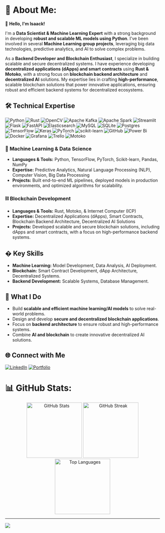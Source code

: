 # 💫 About Me:
👋 **Hello, I'm Isaack!**  

I'm a **Data Scientist & Machine Learning Expert** with a strong background in developing **robust and scalable ML models using Python**. I've been involved in several **Machine Learning group projects**, leveraging big data technologies, predictive analytics, and AI to solve complex problems.  

As a **Backend Developer and Blockchain Enthusiast**, I specialize in building scalable and secure decentralized systems. I have experience developing **decentralized applications (dApps) and smart contracts** using **Rust & Motoko**, with a strong focus on **blockchain backend architecture** and **decentralized AI** solutions. My expertise lies in crafting **high-performance**, scalable blockchain solutions that power innovative applications, ensuring robust and efficient backend systems for decentralized ecosystems.

## 🛠️ **Technical Expertise**
![Python](https://img.shields.io/badge/python-3670A0?style=plastic&logo=python&logoColor=ffdd54) ![Rust](https://img.shields.io/badge/rust-%23000000.svg?style=plastic&logo=rust&logoColor=white) ![OpenCV](https://img.shields.io/badge/opencv-%23white.svg?style=plastic&logo=opencv&logoColor=white) ![Apache Kafka](https://img.shields.io/badge/Apache%20Kafka-000?style=plastic&logo=apachekafka) ![Apache Spark](https://img.shields.io/badge/Apache%20Spark-FDEE21?style=plastic&logo=apachespark&logoColor=black) ![Streamlit](https://img.shields.io/badge/Streamlit-%23FE4B4B.svg?style=plastic&logo=streamlit&logoColor=white) ![Flask](https://img.shields.io/badge/flask-%23000.svg?style=plastic&logo=flask&logoColor=white) ![FastAPI](https://img.shields.io/badge/FastAPI-005571?style=plastic&logo=fastapi) ![Elasticsearch](https://img.shields.io/badge/elasticsearch-%230377CC.svg?style=plastic&logo=elasticsearch&logoColor=white) ![MySQL](https://img.shields.io/badge/mysql-4479A1.svg?style=plastic&logo=mysql&logoColor=white) ![SQLite](https://img.shields.io/badge/sqlite-%2307405e.svg?style=plastic&logo=sqlite&logoColor=white) ![Postgres](https://img.shields.io/badge/postgres-%23316192.svg?style=plastic&logo=postgresql&logoColor=white) ![TensorFlow](https://img.shields.io/badge/TensorFlow-%23FF6F00.svg?style=plastic&logo=TensorFlow&logoColor=white) ![Keras](https://img.shields.io/badge/Keras-%23D00000.svg?style=plastic&logo=Keras&logoColor=white) ![PyTorch](https://img.shields.io/badge/PyTorch-%23EE4C2C.svg?style=plastic&logo=PyTorch&logoColor=white) ![scikit-learn](https://img.shields.io/badge/scikit--learn-%23F7931E.svg?style=plastic&logo=scikit-learn&logoColor=white) ![GitHub](https://img.shields.io/badge/github-%23121011.svg?style=plastic&logo=github&logoColor=white) ![Power Bi](https://img.shields.io/badge/power_bi-F2C811?style=plastic&logo=powerbi&logoColor=black) ![Docker](https://img.shields.io/badge/docker-%230db7ed.svg?style=plastic&logo=docker&logoColor=white) ![Grafana](https://img.shields.io/badge/grafana-%23F46800.svg?style=plastic&logo=grafana&logoColor=white) ![Trello](https://img.shields.io/badge/Trello-%23026AA7.svg?style=plastic&logo=Trello&logoColor=white)
![Motoko](https://img.shields.io/badge/Motoko-FF3B81?style=for-the-badge&logo=motoko&logoColor=white)

### 🤖 **Machine Learning & Data Science**
- **Languages & Tools:** Python, TensorFlow, PyTorch, Scikit-learn, Pandas, NumPy
- **Expertise:** Predictive Analytics, Natural Language Processing (NLP), Computer Vision, Big Data Processing
- **Projects:** Built end-to-end ML pipelines, deployed models in production environments, and optimized algorithms for scalability.

### ⛓️ **Blockchain Development**
- **Languages & Tools:** Rust, Motoko, & Internet Computer (ICP)
- **Expertise:** Decentralized Applications (dApps), Smart Contracts, Blockchain Backend Architecture, Decentralized AI Solutions
- **Projects:** Developed scalable and secure blockchain solutions, including dApps and smart contracts, with a focus on high-performance backend systems.

## � **Key Skills**
- **Machine Learning:** Model Development, Data Analysis, AI Deployment.
- **Blockchain:** Smart Contract Development, dApp Architecture, Decentralized Systems.
- **Backend Development:** Scalable Systems, Database Management.

## 🚀 **What I Do**
- Build **scalable and efficient machine learning/AI models** to solve real-world problems.
- Design and develop **secure and decentralized blockchain applications**.
- Focus on **backend architecture** to ensure robust and high-performance systems.
- Combine **AI and blockchain** to create innovative decentralized AI solutions.


## 🌐 **Connect with Me**
[![LinkedIn](https://img.shields.io/badge/LinkedIn-0077B5?style=for-the-badge&logo=linkedin&logoColor=white)](https://www.linkedin.com/in/isaackodhiamboodera/)
[![Portfolio](https://img.shields.io/badge/Portfolio-FF5722?style=for-the-badge&logo=google-chrome&logoColor=white)](https://isaack-odera.carrd.co/)



# 📊 GitHub Stats:

<div align="center">
  <img height="180em" src="https://github-readme-stats.vercel.app/api?username=derak-isaack&theme=gotham&hide_border=false&include_all_commits=false&count_private=false" alt="GitHub Stats" />
  <img height="180em" src="https://github-readme-streak-stats.herokuapp.com/?user=derak-isaack&theme=gotham&hide_border=false" alt="GitHub Streak" />
</div>

<div align="center">
  <img height="180em" src="https://github-readme-stats.vercel.app/api/top-langs/?username=derak-isaack&theme=gotham&hide_border=false&include_all_commits=false&count_private=false&layout=compact" alt="Top Languages" />
</div>

---
[![](https://visitcount.itsvg.in/api?id=derak-isaack&icon=0&color=0)](https://visitcount.itsvg.in)

